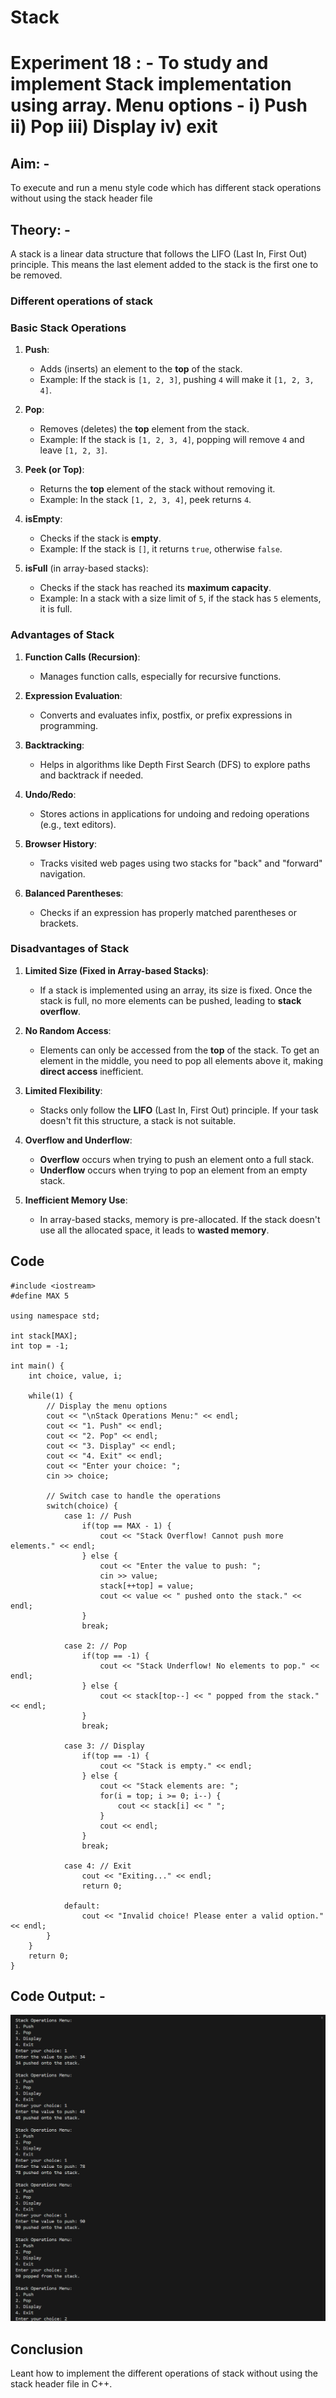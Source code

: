 # Stack 
# Experiment 18 : - To study and implement Stack implementation using array.  Menu options - i) Push ii) Pop iii) Display iv) exit

## Aim: -
To execute and run a menu style code which has different stack operations without using the stack header file

## Theory: -

A stack is a linear data structure that follows the LIFO (Last In, First Out) principle. This means the last element added to the stack is the first one to be removed.

### Different operations of stack 
### **Basic Stack Operations**

1. **Push**:
   - Adds (inserts) an element to the **top** of the stack.
   - Example: If the stack is `[1, 2, 3]`, pushing `4` will make it `[1, 2, 3, 4]`.

2. **Pop**:
   - Removes (deletes) the **top** element from the stack.
   - Example: If the stack is `[1, 2, 3, 4]`, popping will remove `4` and leave `[1, 2, 3]`.

3. **Peek (or Top)**:
   - Returns the **top** element of the stack without removing it.
   - Example: In the stack `[1, 2, 3, 4]`, peek returns `4`.

4. **isEmpty**:
   - Checks if the stack is **empty**.
   - Example: If the stack is `[]`, it returns `true`, otherwise `false`.

5. **isFull** (in array-based stacks):
   - Checks if the stack has reached its **maximum capacity**.
   - Example: In a stack with a size limit of `5`, if the stack has `5` elements, it is full.
     
### **Advantages of Stack** 

1. **Function Calls (Recursion)**:
   - Manages function calls, especially for recursive functions.
  
2. **Expression Evaluation**:
   - Converts and evaluates infix, postfix, or prefix expressions in programming.
  
3. **Backtracking**:
   - Helps in algorithms like Depth First Search (DFS) to explore paths and backtrack if needed.

4. **Undo/Redo**:
   - Stores actions in applications for undoing and redoing operations (e.g., text editors).
  
5. **Browser History**:
   - Tracks visited web pages using two stacks for "back" and "forward" navigation.

6. **Balanced Parentheses**:
   - Checks if an expression has properly matched parentheses or brackets.
  
### **Disadvantages of Stack**

1. **Limited Size (Fixed in Array-based Stacks)**:
   - If a stack is implemented using an array, its size is fixed. Once the stack is full, no more elements can be pushed, leading to **stack overflow**.
  
2. **No Random Access**:
   - Elements can only be accessed from the **top** of the stack. To get an element in the middle, you need to pop all elements above it, making **direct access** inefficient.

3. **Limited Flexibility**:
   - Stacks only follow the **LIFO** (Last In, First Out) principle. If your task doesn't fit this structure, a stack is not suitable.

4. **Overflow and Underflow**:
   - **Overflow** occurs when trying to push an element onto a full stack.
   - **Underflow** occurs when trying to pop an element from an empty stack.

5. **Inefficient Memory Use**:
   - In array-based stacks, memory is pre-allocated. If the stack doesn't use all the allocated space, it leads to **wasted memory**.
  
## Code
~~~
#include <iostream>
#define MAX 5

using namespace std;

int stack[MAX];
int top = -1;

int main() {
    int choice, value, i;
    
    while(1) {
        // Display the menu options
        cout << "\nStack Operations Menu:" << endl;
        cout << "1. Push" << endl;
        cout << "2. Pop" << endl;
        cout << "3. Display" << endl;
        cout << "4. Exit" << endl;
        cout << "Enter your choice: ";
        cin >> choice;
        
        // Switch case to handle the operations
        switch(choice) {
            case 1: // Push
                if(top == MAX - 1) {
                    cout << "Stack Overflow! Cannot push more elements." << endl;
                } else {
                    cout << "Enter the value to push: ";
                    cin >> value;
                    stack[++top] = value;
                    cout << value << " pushed onto the stack." << endl;
                }
                break;

            case 2: // Pop
                if(top == -1) {
                    cout << "Stack Underflow! No elements to pop." << endl;
                } else {
                    cout << stack[top--] << " popped from the stack." << endl;
                }
                break;

            case 3: // Display
                if(top == -1) {
                    cout << "Stack is empty." << endl;
                } else {
                    cout << "Stack elements are: ";
                    for(i = top; i >= 0; i--) {
                        cout << stack[i] << " ";
                    }
                    cout << endl;
                }
                break;

            case 4: // Exit
                cout << "Exiting..." << endl;
                return 0;

            default:
                cout << "Invalid choice! Please enter a valid option." << endl;
        }
    }
    return 0;
}

~~~

## Code Output: -
![](https://github.com/Sundar13905/Stack/blob/main/Stack_output.png)

## Conclusion
Leant how to implement the different operations of stack without using the stack header file in C++.

